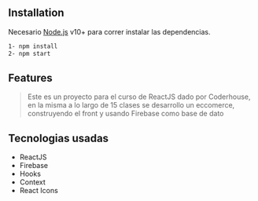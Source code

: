 ## Installation

Necesario [Node.js](https://nodejs.org/) v10+ para correr instalar las dependencias.

```sh
1- npm install
2- npm start
```

## Features

> Este es un proyecto para el curso de ReactJS
> dado por Coderhouse, en la misma a lo largo de
> 15 clases se desarrollo un eccomerce, construyendo
> el front y usando Firebase como base de dato

## Tecnologias usadas

- ReactJS
- Firebase
- Hooks
- Context
- React Icons